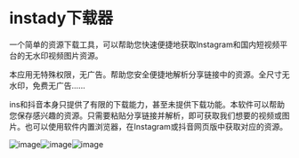 # instady下载器
一个简单的资源下载工具，可以帮助您快速便捷地获取Instagram和国内短视频平台的无水印视频图片资源。

本应用无特殊权限，无广告。帮助您安全便捷地解析分享链接中的资源。全尺寸无水印，免费无广告......

ins和抖音本身只提供了有限的下载能力，甚至未提供下载功能。本软件可以帮助您保存感兴趣的资源。只需要粘贴分享链接并解析，即可获取我们想要的视频或图片。也可以使用软件内置浏览器，在Instagram或抖音网页版中获取对应的资源。

![image](https://github.com/xuedongyun/InstadyDownloader/blob/master/1_show.jpg)![image](https://github.com/xuedongyun/InstadyDownloader/blob/master/2_show.jpg)![image](https://github.com/xuedongyun/InstadyDownloader/blob/master/3_show.jpg)
